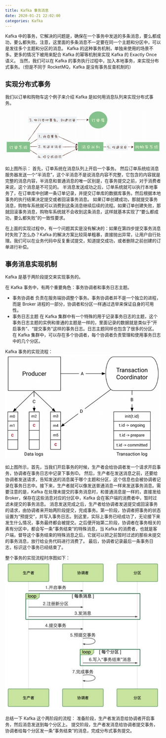 ```yaml
---
title: Kafka 事务消息
date: 2020-01-21 22:02:00
categories: Kafka
---
```

Kafka 中的事务，它解决的问题是，确保在⼀个事务中发送的多条消息，要么都成功，要么都失败。注意，这⾥⾯的多条消息不⼀定要在同⼀个主题和分区中，可以是发往多个主题和分区的消息。
Kafka 的这种事务机制，单独来使⽤的场景不多。更多的情况下被⽤来配合 Kafka 的幂等机制来实现 Kafka 的 Exactly Once 语义。
当然，我们可以在 Kafka 的事务执⾏过程中，加⼊本地事务，来实现分布式事务。（但是不同于 RocketMQ，Kafka 是没有事务反查机制的）

## 实现分布式事务
我们以订单和购物车这个例子来介绍 Kafka 是如何用消息队列来实现分布式事务。

![Kafka事务应用示例](/images/kafka/Kafka事务应用示例.png)

如上图所示：
首先，订单系统在消息队列上开启一个事务。
然后订单系统给消息服务器发送一个“半消息”，这个半消息不是说消息内容不完整，它包含的内容就是完整的消息内容，半消息和普通消息的唯一区别是，在事务提交之前，对于消费者来说，这个消息是不可见的。
半消息发送成功之后，订单系统就可以执行本地事务了，在订单库中创建一条订单记录，并提交订单库的数据库事务。然后根据本地事务的执行结果决定提交或者回滚事务消息。
如果订单创建成功，那就提交事务消息，购物车系统就可以消费到这条消息继续后续的流程。如果订单创建失败，那就回滚事务消息，购物车系统就不会收到这条消息，这样就基本实现了“要么都成功，要么都失败”的一致性要求。

在上面的实现过程中，有一个问题其实是没有解决的：如果在第四步提交事务消息时失败了怎么办？Kafka 的解决方案比较简单粗暴，直接抛出异常，让用户自行处理。我们可以在业务代码中反复重试提交，知道提交成功，或者删除之前创建的订单进行补偿。

## 事务消息实现机制
Kafka 是基于两阶段提交来实现事务的。

在 Kafka 事务中，有两个重要角色：事务协调者和事务日志主题。
* 事务协调者
负责在服务端协调整个事务。事务协调者并不是一个独立的进程，而是 Broker 进程的一部分，协调者和分区一样通过选举来保证自身的可用性。
* 事务日志主题
在 Kafka 集群中有一个特殊的用于记录事务日志的主题，这个事务日志主题的实例和普通的主题是一样的，里面记录的数据就是类似于“开启事务”、“提交事务”这样的事务日志。日志主题同样也包含了很多的分区。在 Kafka 集群中，可以存在多个协调者，每个协调者负责管理和使用事务日志中的几个分区。

Kafka 事务的实现流程：
![Kafka事务实现流程](/images/kafka/Kafka事务实现流程.png)

如上图所示，首先，当我们开启事务的时候，生产者会给协调者发一个请求开启事务，协调者在事务日志中记录下事务ID。
然后，生产者在发送消息之前，还要给协调者发送请求，告知发送的消息属于哪个主题和分区，这个信息也会被协调者记录在事务日志中。接下来，生产者就可以像发送普通消息一样来发送事务消息。需要注意的是，Kafka 在处理未提交的事务消息时，和普通消息是一样的，直接发给 Broker，保存在这些消息对应的分区中，Kafka 会在客户端的消费者中，暂时过滤未提交的事务消息。
消息发送完成之后，生产者给协调者发送提交或回滚事务的请求，由协调者来开始两阶段提交，完成事务。第一阶段，协调者把事务的状态设置为“预提交”，并写入事务日志。到这里，实际上事务已经成功了，无论接下来发生什么情况，事务最终都会被提交。之后便开始第二阶段，协调者在事务相关的素有分区中，都会写一条“事务结束”的特殊消息，当 Kafka 的消费者，也就是客户端，督导这个事务结束的特殊消息之后，它就可以把之前暂时过滤的那些未提交的事务消息，放行给业务代码进行消费了。
最后，协调者记录最后一条事务日志，标识这个事务已经结束了。

整个事务的实现流程时序图如下：
![Kafka事务实现流程时序图](/images/kafka/Kafka事务实现流程时序图.png)

总结⼀下 Kafka 这个两阶段的流程：
准备阶段，⽣产者发消息给协调者开启事务，然后消息发送到每个分区上。
提交阶段，⽣产者发消息给协调者提交事务，协调者给每个分区发⼀条“事务结束”的消息，完成分布式事务提交。




